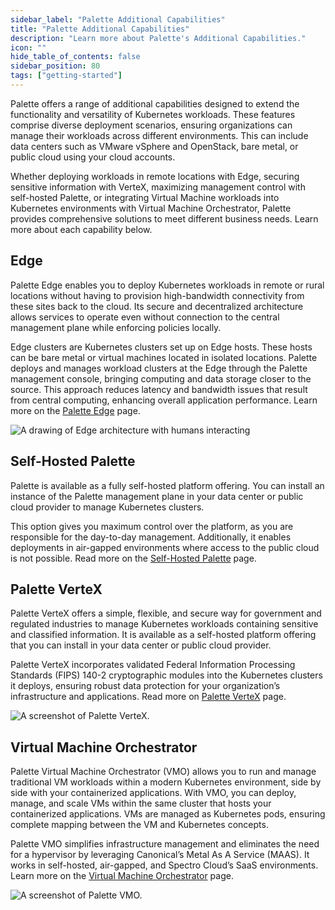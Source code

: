 ```yaml
---
sidebar_label: "Palette Additional Capabilities"
title: "Palette Additional Capabilities"
description: "Learn more about Palette's Additional Capabilities."
icon: ""
hide_table_of_contents: false
sidebar_position: 80
tags: ["getting-started"]
---
```


Palette offers a range of additional capabilities designed to extend the functionality and versatility of Kubernetes
workloads. These features comprise diverse deployment scenarios, ensuring organizations can manage their workloads
across different environments. This can include data centers such as VMware vSphere and OpenStack, bare metal, or public
cloud using your cloud accounts.

Whether deploying workloads in remote locations with Edge, securing sensitive information with VerteX, maximizing
management control with self-hosted Palette, or integrating Virtual Machine workloads into Kubernetes environments with
Virtual Machine Orchestrator, Palette provides comprehensive solutions to meet different business needs. Learn more
about each capability below.

## Edge

Palette Edge enables you to deploy Kubernetes workloads in remote or rural locations without having to provision
high-bandwidth connectivity from these sites back to the cloud. Its secure and decentralized architecture allows
services to operate even without connection to the central management plane while enforcing policies locally.

Edge clusters are Kubernetes clusters set up on Edge hosts. These hosts can be bare metal or virtual machines located in
isolated locations. Palette deploys and manages workload clusters at the Edge through the Palette management console,
bringing computing and data storage closer to the source. This approach reduces latency and bandwidth issues that result
from central computing, enhancing overall application performance. Learn more on the
[Palette Edge](../clusters/edge/edge.md) page.

![A drawing of Edge architecture with humans interacting](/getting-started/getting-started_additional-capabilities_edge.png)

## Self-Hosted Palette

Palette is available as a fully self-hosted platform offering. You can install an instance of the Palette management
plane in your data center or public cloud provider to manage Kubernetes clusters.

This option gives you maximum control over the platform, as you are responsible for the day-to-day management.
Additionally, it enables deployments in air-gapped environments where access to the public cloud is not possible. Read
more on the [Self-Hosted Palette](../enterprise-version/enterprise-version.md) page.

## Palette VerteX

Palette VerteX offers a simple, flexible, and secure way for government and regulated industries to manage Kubernetes
workloads containing sensitive and classified information. It is available as a self-hosted platform offering that you
can install in your data center or public cloud provider.

Palette VerteX incorporates validated Federal Information Processing Standards (FIPS) 140-2 cryptographic modules into
the Kubernetes clusters it deploys, ensuring robust data protection for your organization’s infrastructure and
applications. Read more on [Palette VerteX](../vertex/vertex.md) page.

![A screenshot of Palette VerteX.](/getting-started/getting-started_additional-capabilities_vertex.png)

## Virtual Machine Orchestrator

Palette Virtual Machine Orchestrator (VMO) allows you to run and manage traditional VM workloads within a modern
Kubernetes environment, side by side with your containerized applications. With VMO, you can deploy, manage, and scale
VMs within the same cluster that hosts your containerized applications. VMs are managed as Kubernetes pods, ensuring
complete mapping between the VM and Kubernetes concepts.

Palette VMO simplifies infrastructure management and eliminates the need for a hypervisor by leveraging Canonical’s
Metal As A Service (MAAS). It works in self-hosted, air-gapped, and Spectro Cloud’s SaaS environments. Learn more on the
[Virtual Machine Orchestrator](../vm-management/vm-management.md) page.

![A screenshot of Palette VMO.](/getting-started/getting-started_additional-capabilities_vmo.png)
